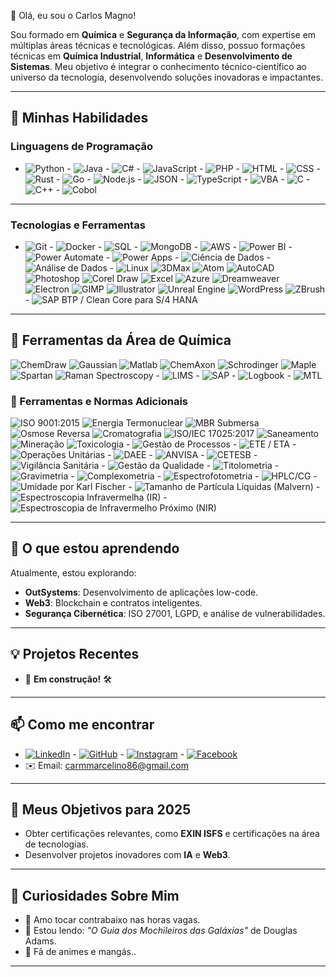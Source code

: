 👋 Olá, eu sou o Carlos Magno! 

Sou formado em **Química** e **Segurança da Informação**, com expertise em múltiplas áreas técnicas e tecnológicas. Além disso, possuo formações técnicas em **Química Industrial**, **Informática** e **Desenvolvimento de Sistemas**. Meu objetivo é integrar o conhecimento técnico-científico ao universo da tecnologia, desenvolvendo soluções inovadoras e impactantes.

---

## 🚀 Minhas Habilidades

### **Linguagens de Programação**
- ![Python](https://img.shields.io/badge/-Python-3776AB?logo=python&logoColor=white) - ![Java](https://img.shields.io/badge/-Java-007396?logo=java&logoColor=white) - ![C#](https://img.shields.io/badge/-C%23-239120?logo=csharp&logoColor=white) - ![JavaScript](https://img.shields.io/badge/-JavaScript-F7DF1E?logo=javascript&logoColor=black) - ![PHP](https://img.shields.io/badge/-PHP-777BB4?logo=php&logoColor=white) - ![HTML](https://img.shields.io/badge/-HTML5-E34F26?logo=html5&logoColor=white) - ![CSS](https://img.shields.io/badge/-CSS3-1572B6?logo=css3&logoColor=white) - ![Rust](https://img.shields.io/badge/-Rust-000000?logo=rust&logoColor=white) - ![Go](https://img.shields.io/badge/-Go-00ADD8?logo=go&logoColor=white) - ![Node.js](https://img.shields.io/badge/-Node.js-339933?logo=node.js&logoColor=white) - ![JSON](https://img.shields.io/badge/-JSON-000000?logo=json&logoColor=white) - ![TypeScript](https://img.shields.io/badge/-TypeScript-3178C6?logo=typescript&logoColor=white) - ![VBA](https://img.shields.io/badge/-VBA-217346?logo=microsoft-excel&logoColor=white) - ![C](https://img.shields.io/badge/-C-A8B9CC?logo=c&logoColor=white) - ![C++](https://img.shields.io/badge/-C%2B%2B-00599C?logo=cplusplus&logoColor=white) - ![Cobol](https://img.shields.io/badge/-COBOL-FF9900?logo=cobol&logoColor=white) 

---

### **Tecnologias e Ferramentas**
- ![Git](https://img.shields.io/badge/-Git-F05032?logo=git&logoColor=white) - ![Docker](https://img.shields.io/badge/-Docker-2496ED?logo=docker&logoColor=white) - ![SQL](https://img.shields.io/badge/-SQL-4479A1?logo=mysql&logoColor=white) - ![MongoDB](https://img.shields.io/badge/-MongoDB-47A248?logo=mongodb&logoColor=white) - ![AWS](https://img.shields.io/badge/-AWS-FF9900?logo=amazon-aws&logoColor=white) - ![Power BI](https://img.shields.io/badge/-Power%20BI-F2C811?logo=power-bi&logoColor=black) - ![Power Automate](https://img.shields.io/badge/-Power%20Automate-0066CC?logo=power-automate&logoColor=white) - ![Power Apps](https://img.shields.io/badge/-Power%20Apps-742774?logo=power-apps&logoColor=white) - ![Ciência de Dados](https://img.shields.io/badge/-Ciência%20de%20Dados-4CAF50?logo=data&logoColor=white) - ![Análise de Dados](https://img.shields.io/badge/-Análise%20de%20Dados-1D3557?logo=data&logoColor=white) - ![Linux](https://img.shields.io/badge/-Linux-FCC624?logo=linux&logoColor=black) ![3DMax](https://img.shields.io/badge/-3DMax-0E8A7F?logo=3dsmax&logoColor=white) ![Atom](https://img.shields.io/badge/-Atom-66595C?logo=atom&logoColor=white) ![AutoCAD](https://img.shields.io/badge/-AutoCAD-FFC107?logo=autocad&logoColor=white) ![Photoshop](https://img.shields.io/badge/-Photoshop-31A8FF?logo=adobephotoshop&logoColor=white) ![Corel Draw](https://img.shields.io/badge/-CorelDraw-006F99?logo=coreldraw&logoColor=white) ![Excel](https://img.shields.io/badge/-Excel-217346?logo=microsoftexcel&logoColor=white) ![Azure](https://img.shields.io/badge/-Azure-0089D6?logo=microsoftazure&logoColor=white) ![Dreamweaver](https://img.shields.io/badge/-Dreamweaver-6DB33F?logo=adobedreamweaver&logoColor=white) ![Electron](https://img.shields.io/badge/-Electron-47848F?logo=electron&logoColor=white) ![GIMP](https://img.shields.io/badge/-GIMP-5C2D91?logo=gimp&logoColor=white) ![Illustrator](https://img.shields.io/badge/-Illustrator-FF9A00?logo=adobeillustrator&logoColor=white) ![Unreal Engine](https://img.shields.io/badge/-UnrealEngine-00C6FF?logo=unrealengine&logoColor=white) ![WordPress](https://img.shields.io/badge/-WordPress-21759B?logo=wordpress&logoColor=white) ![ZBrush](https://img.shields.io/badge/-ZBrush-6A2D91?logo=zbrush&logoColor=white) - ![SAP BTP / Clean Core para S/4 HANA](https://img.shields.io/badge/SAP%20BTP%20%2F%20Clean%20Core%20para%20S%2F4%20HANA-003366?logo=data:image/svg+xml;base64,...)

---
          
## 🧪 Ferramentas da Área de Química

![ChemDraw](https://img.shields.io/badge/-ChemDraw-004B87?logo=chemistry&logoColor=white) ![Gaussian](https://img.shields.io/badge/-Gaussian-FF0000?logo=gaussian&logoColor=white) ![Matlab](https://img.shields.io/badge/-Matlab-0076A8?logo=matlab&logoColor=white) ![ChemAxon](https://img.shields.io/badge/-ChemAxon-013A7A?logo=chemistry&logoColor=white) ![Schrodinger](https://img.shields.io/badge/-Schrodinger-00A1A7?logo=schrodinger&logoColor=white) ![Maple](https://img.shields.io/badge/-Maple-F1C232?logo=maple&logoColor=white) ![Spartan](https://img.shields.io/badge/-Spartan-4A7A00?logo=spartan&logoColor=white) ![Raman Spectroscopy](https://img.shields.io/badge/-Raman_Spectroscopy-FFD700?logo=spectroscopy&logoColor=white) - ![LIMS](https://img.shields.io/badge/LIMS-003366?logo=data:image/svg+xml;base64,...) - ![SAP](https://img.shields.io/badge/SAP-003366?logo=data:image/svg+xml;base64,...) - ![Logbook](https://img.shields.io/badge/Logbook-003366?logo=data:image/svg+xml;base64,...) - ![MTL](https://img.shields.io/badge/MTL-003366?logo=data:image/svg+xml;base64,...)

### 🔧 Ferramentas e Normas Adicionais

![ISO 9001:2015](https://img.shields.io/badge/-ISO%209001%3A2015-003C71?logo=iso&logoColor=white) ![Energia Termonuclear](https://img.shields.io/badge/-Energia%20Termonuclear-FF6347?logo=nuclear&logoColor=white)
![MBR Submersa](https://img.shields.io/badge/-MBR%20Submersa-0072BB?logo=water&logoColor=white) ![Osmose Reversa](https://img.shields.io/badge/-Osmose%20Reversa-1E90FF?logo=water&logoColor=white) ![Cromatografia](https://img.shields.io/badge/-Cromatografia-FFD700?logo=chemistry&logoColor=white) ![ISO/IEC 17025:2017](https://img.shields.io/badge/-ISO%2FIEC%2017025%3A2017-003C71?logo=iso&logoColor=white) ![Saneamento](https://img.shields.io/badge/-Saneamento-008C99?logo=water&logoColor=white) ![Mineração](https://img.shields.io/badge/-Mineração-5C4033?logo=industry&logoColor=white) ![Toxicologia](https://img.shields.io/badge/-Toxicologia-FF6F61?logo=medical&logoColor=white) - ![Gestão de Processos](https://img.shields.io/badge/Gestão%20de%20Processos-003366?logo=data:image/svg+xml;base64,...) - ![ETE / ETA](https://img.shields.io/badge/ETE%20%2F%20ETA-003366?logo=data:image/svg+xml;base64,...) - ![Operações Unitárias](https://img.shields.io/badge/Operações%20Unitárias-003366?logo=data:image/svg+xml;base64,...) - ![DAEE](https://img.shields.io/badge/DAEE-003366?logo=data:image/svg+xml;base64,...) - ![ANVISA](https://img.shields.io/badge/ANVISA-003366?logo=data:image/svg+xml;base64,...) - ![CETESB](https://img.shields.io/badge/CETESB-003366?logo=data:image/svg+xml;base64,...) - ![Vigilância Sanitária](https://img.shields.io/badge/Vigilância%20Sanitária-003366?logo=data:image/svg+xml;base64,...) - ![Gestão da Qualidade](https://img.shields.io/badge/Gestão%20da%20Qualidade-003366?logo=data:image/svg+xml;base64,...) - ![Titolometria](https://img.shields.io/badge/Titolometria-003366?logo=data:image/svg+xml;base64,...) - ![Gravimetria](https://img.shields.io/badge/Gravimetria-003366?logo=data:image/svg+xml;base64,...) - ![Complexometria](https://img.shields.io/badge/Complexometria-003366?logo=data:image/svg+xml;base64,...) - ![Espectrofotometria](https://img.shields.io/badge/Espectrofotometria-003366?logo=data:image/svg+xml;base64,...) - ![HPLC/CG](https://img.shields.io/badge/HPLC%2FCG-003366?logo=data:image/svg+xml;base64,...) - ![Umidade por Karl Fischer](https://img.shields.io/badge/Umidade%20por%20Karl%20Fischer-003366?logo=data:image/svg+xml;base64,...) - ![Tamanho de Partícula Líquidas (Malvern)](https://img.shields.io/badge/Tamanho%20de%20Partícula%20Líquidas%20%28Malvern%29-003366?logo=data:image/svg+xml;base64,...) - ![Espectroscopia Infravermelha (IR)](https://img.shields.io/badge/Espectroscopia%20Infravermelha%20%28IR%29-003366?logo=data:image/svg+xml;base64,...) - ![Espectroscopia de Infravermelho Próximo (NIR)](https://img.shields.io/badge/Espectroscopia%20de%20Infravermelho%20Próximo%20%28NIR%29-003366?logo=data:image/svg+xml;base64,...)

---

## 🌱 O que estou aprendendo

Atualmente, estou explorando:
- **OutSystems**: Desenvolvimento de aplicações low-code.
- **Web3**: Blockchain e contratos inteligentes.
- **Segurança Cibernética**: ISO 27001, LGPD, e análise de vulnerabilidades.

---

## 💡 Projetos Recentes
- 🚧 **Em construção!** 🛠️

---

## 📫 Como me encontrar

- [![LinkedIn](https://img.shields.io/badge/-LinkedIn-0A66C2?logo=linkedin&logoColor=white)](https://www.linkedin.com/in/carlos-magno-marcelino-619ab9186/) - [![GitHub](https://img.shields.io/badge/-GitHub-181717?logo=github&logoColor=white)](https://github.com/Cmmagnus) - [![Instagram](https://img.shields.io/badge/-Instagram-E4405F?logo=instagram&logoColor=white)](https://www.instagram.com/marcelinocarlosmagno/) - [![Facebook](https://img.shields.io/badge/-Facebook-1877F2?logo=facebook&logoColor=white)](https://www.facebook.com/carlosmagno.marcelino.7/)
- ✉️ Email: carmmarcelino86@gmail.com

---

## 🎯 Meus Objetivos para 2025

- Obter certificações relevantes, como **EXIN ISFS** e certificações na área de tecnologias.
- Desenvolver projetos inovadores com **IA** e **Web3**.

---

## 🌟 Curiosidades Sobre Mim

- 🎸 Amo tocar contrabaixo nas horas vagas.
- 📖 Estou lendo: *"O Guia dos Mochileiros das Galáxias"* de Douglas Adams.
- 🌸 Fã de animes e mangás..

---
